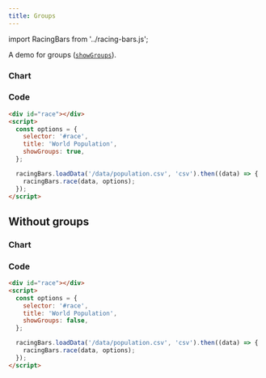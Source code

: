 ```yaml
---
title: Groups
---
```


import RacingBars from '../racing-bars.js';

A demo for groups ([`showGroups`](../docs/documentation/options#showgroups)).

<!--truncate-->

### Chart

<div className="gallery">
  <RacingBars
    dataUrl="/data/population.csv"
    dataType="csv"
    title="World Population"
    showGroups={true}
  />
</div>

### Code

```html {6}
<div id="race"></div>
<script>
  const options = {
    selector: '#race',
    title: 'World Population',
    showGroups: true,
  };

  racingBars.loadData('/data/population.csv', 'csv').then((data) => {
    racingBars.race(data, options);
  });
</script>
```

## Without groups

### Chart

<div className="gallery">
  <RacingBars
    dataUrl="/data/population.csv"
    dataType="csv"
    title="World Population"
    showGroups={false}
  />
</div>

### Code

```html {6}
<div id="race"></div>
<script>
  const options = {
    selector: '#race',
    title: 'World Population',
    showGroups: false,
  };

  racingBars.loadData('/data/population.csv', 'csv').then((data) => {
    racingBars.race(data, options);
  });
</script>
```
